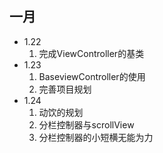 ## 一月
- 1.22
  1. 完成ViewController的基类    
- 1.23
  1. BaseviewController的使用
  2. 完善项目规划
- 1.24
  1. 动饮的规划
  2. 分栏控制器与scrollView
  3. 分栏控制器的小短横无能为力